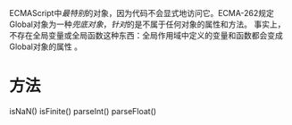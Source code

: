 ECMAScript中*最特别*的对象，因为代码不会显式地访问它。ECMA-262规定Global对象为一种*兜底对象*，*针对*的是不属于任何对象的属性和方法。
事实上，不存在全局变量或全局函数这种东西：全局作用域中定义的变量和函数都会变成Global对象的属性 。
# 方法
isNaN()
isFinite()
parseInt()
parseFloat()
